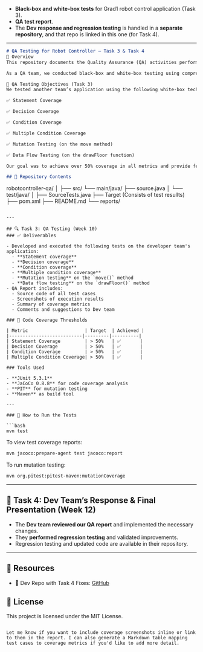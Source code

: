 
- **Black-box and white-box tests** for Grad1 robot control application (Task 3).
- **QA test report**.
- The **Dev response and regression testing** is handled in a **separate repository**, and that repo is linked in this one (for Task 4).

---

```markdown
# QA Testing for Robot Controller – Task 3 & Task 4
📌 Overview
This repository documents the Quality Assurance (QA) activities performed on another team’s RobotController application (Task 3), as well as the follow-up regression testing and response from the original Dev team (Task 4, in a different repository).

As a QA team, we conducted black-box and white-box testing using comprehensive coverage criteria. The developer team's changes and regression testing were tracked separately and are referenced below.

🧪 QA Testing Objectives (Task 3)
We tested another team’s application using the following white-box techniques:

✅ Statement Coverage

✅ Decision Coverage

✅ Condition Coverage

✅ Multiple Condition Coverage

✅ Mutation Testing (on the move method)

✅ Data Flow Testing (on the drawFloor function)

Our goal was to achieve over 50% coverage in all metrics and provide feedback to the developer team for improvement and regression testing.

## 📁 Repository Contents

```
robotcontroller-qa/
│
├── src/
  └── main/java/
  ├── source.java
│   └── test/java/
│           ├── SourceTests.java
├── Target (Consists of test resullts)
├── pom.xml
├── README.md
└── reports/
```

---

## 🔍 Task 3: QA Testing (Week 10)
### ✅ Deliverables

- Developed and executed the following tests on the developer team's application:
  - **Statement coverage**
  - **Decision coverage**
  - **Condition coverage**
  - **Multiple condition coverage**
  - **Mutation testing** on the `move()` method
  - **Data flow testing** on the `drawFloor()` method
- QA Report includes:
  - Source code of all test cases
  - Screenshots of execution results
  - Summary of coverage metrics
  - Comments and suggestions to Dev team

### 📌 Code Coverage Thresholds

| Metric                     | Target  | Achieved |
|---------------------------|---------|----------|
| Statement Coverage         | > 50%   | ✅       |
| Decision Coverage          | > 50%   | ✅       |
| Condition Coverage         | > 50%   | ✅       |
| Multiple Condition Coverage| > 50%   | ✅       |

### Tools Used

- **JUnit 5.3.1**
- **JaCoCo 0.8.8** for code coverage analysis
- **PIT** for mutation testing
- **Maven** as build tool

---

### 📖 How to Run the Tests

```bash
mvn test
```

To view test coverage reports:

```bash
mvn jacoco:prepare-agent test jacoco:report
```

To run mutation testing:

```bash
mvn org.pitest:pitest-maven:mutationCoverage
```

---

## 🔄 Task 4: Dev Team’s Response & Final Presentation (Week 12)

- The **Dev team reviewed our QA report** and implemented the necessary changes.
- They **performed regression testing** and validated improvements.
- Regression testing and updated code are available in their repository.

---

## 📎 Resources
- 🧪 Dev Repo with Task 4 Fixes: [GitHub]((https://github.com/Vraj-2011/COEN-6761/tree/main))


## 📜 License

This project is licensed under the MIT License.

```

Let me know if you want to include coverage screenshots inline or link to them in the report. I can also generate a Markdown table mapping test cases to coverage metrics if you'd like to add more detail.
